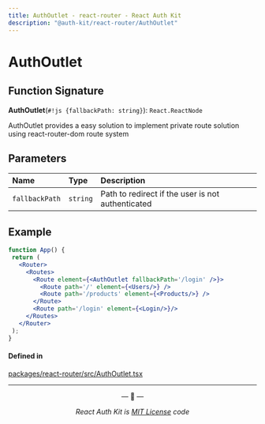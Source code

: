 ```yaml
---
title: AuthOutlet - react-router - React Auth Kit
description: "@auth-kit/react-router/AuthOutlet"
---
```


# AuthOutlet

<div data-ea-publisher="authkitarkadipme" data-ea-type="text" data-ea-keywords="web|react|javascript|python|database|node|mongo" id="ref_AuthOutlet"></div>


## Function Signature

**AuthOutlet**(`#!js {fallbackPath: string}`): `React.ReactNode`


AuthOutlet provides a easy solution to implement private route solution
using react-router-dom route system

## Parameters

| Name | Type | Description |
| :------ | :------ | :--------- |
| `fallbackPath` | `string` | Path to redirect if the user is not authenticated  |

## Example

```jsx
function App() {
 return (
   <Router>
     <Routes>
       <Route element={<AuthOutlet fallbackPath='/login' />}>
         <Route path='/' element={<Users/>} />
         <Route path='/products' element={<Products/>} />
       </Route>
       <Route path='/login' element={<Login/>}/>
     </Routes>
   </Router>
 );
}
```

#### Defined in

[packages/react-router/src/AuthOutlet.tsx](https://github.com/react-auth-kit/react-auth-kit)

---

<p align="center">&mdash; 🔑  &mdash;</p>
<p align="center"><i>React Auth Kit is <a href="https://github.com/react-auth-kit/react-auth-kit/blob/master/LICENSE">MIT License</a> code</i></p>
